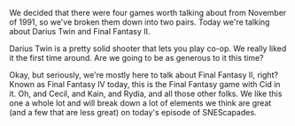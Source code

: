 We decided that there were four games worth talking about from November of 1991, so we've broken them down into two pairs. Today we're talking about Darius Twin and Final Fantasy II.

Darius Twin is a pretty solid shooter that lets you play co-op. We really liked it the first time around. Are we going to be as generous to it this time?

Okay, but seriously, we're mostly here to talk about Final Fantasy II, right? Known as Final Fantasy IV today, this is the Final Fantasy game with Cid in it. Oh, and Cecil, and Kain, and Rydia, and all those other folks. We like this one a whole lot and will break down a lot of elements we think are great (and a few that are less great) on today's episode of SNEScapades.
